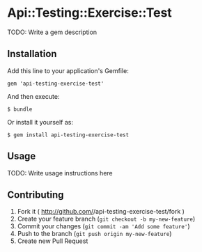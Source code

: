 # Api::Testing::Exercise::Test

TODO: Write a gem description

## Installation

Add this line to your application's Gemfile:

    gem 'api-testing-exercise-test'

And then execute:

    $ bundle

Or install it yourself as:

    $ gem install api-testing-exercise-test

## Usage

TODO: Write usage instructions here

## Contributing

1. Fork it ( http://github.com/<my-github-username>/api-testing-exercise-test/fork )
2. Create your feature branch (`git checkout -b my-new-feature`)
3. Commit your changes (`git commit -am 'Add some feature'`)
4. Push to the branch (`git push origin my-new-feature`)
5. Create new Pull Request
